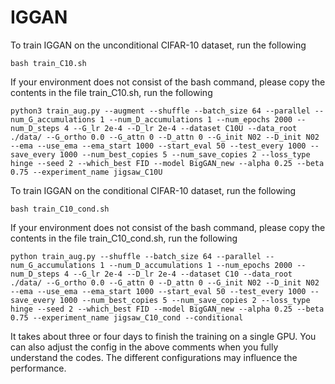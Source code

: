# IGGAN 


To train IGGAN on the unconditional CIFAR-10 dataset, run the following 
```
bash train_C10.sh
```

If your environment does not consist of the bash command, please copy the contents in the file train_C10.sh, run the following
```
python3 train_aug.py --augment --shuffle --batch_size 64 --parallel --num_G_accumulations 1 --num_D_accumulations 1 --num_epochs 2000 --num_D_steps 4 --G_lr 2e-4 --D_lr 2e-4 --dataset C10U --data_root ./data/ --G_ortho 0.0 --G_attn 0 --D_attn 0 --G_init N02 --D_init N02 --ema --use_ema --ema_start 1000 --start_eval 50 --test_every 1000 --save_every 1000 --num_best_copies 5 --num_save_copies 2 --loss_type hinge --seed 2 --which_best FID --model BigGAN_new --alpha 0.25 --beta 0.75 --experiment_name jigsaw_C10U
```

To train IGGAN on the conditional CIFAR-10 dataset, run the following
```
bash train_C10_cond.sh
```

If your environment does not consist of the bash command, please copy the contents in the file train_C10_cond.sh, run the following
```
python train_aug.py --shuffle --batch_size 64 --parallel --num_G_accumulations 1 --num_D_accumulations 1 --num_epochs 2000 --num_D_steps 4 --G_lr 2e-4 --D_lr 2e-4 --dataset C10 --data_root ./data/ --G_ortho 0.0 --G_attn 0 --D_attn 0 --G_init N02 --D_init N02 --ema --use_ema --ema_start 1000 --start_eval 50 --test_every 1000 --save_every 1000 --num_best_copies 5 --num_save_copies 2 --loss_type hinge --seed 2 --which_best FID --model BigGAN_new --alpha 0.25 --beta 0.75 --experiment_name jigsaw_C10_cond --conditional
```

It takes about three or four days to finish the training on a single GPU. You can also adjust the config in the above comments when you fully understand the codes. The different configurations may influence the performance.